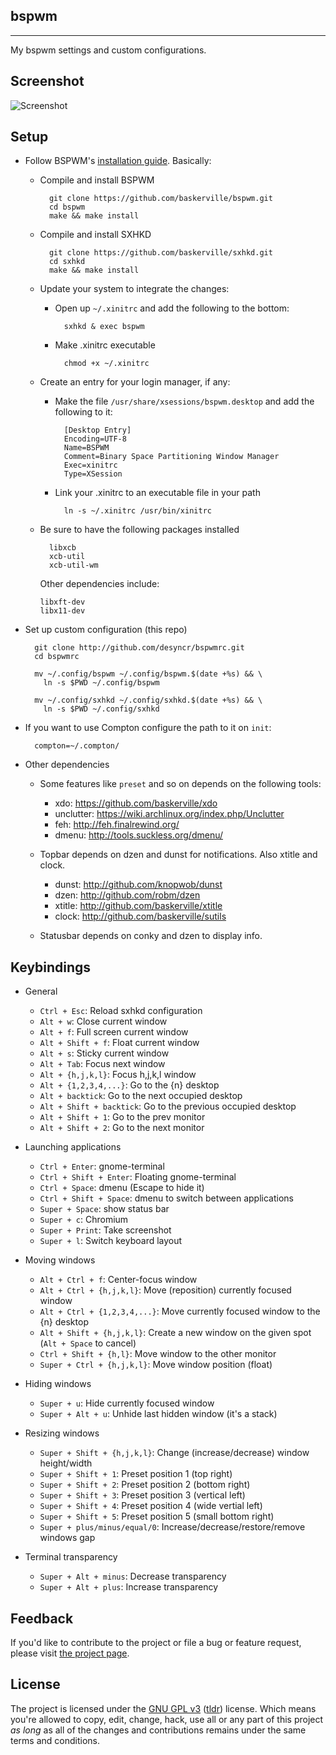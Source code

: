 ## bspwm
---

My bspwm settings and custom configurations.

## Screenshot

![Screenshot](https://github.com/desyncr/bspwmrc/blob/master/screenshot.png?raw=true)

## Setup

* Follow BSPWM's [installation guide](https://github.com/windelicato/dotfiles/wiki/bspwm-for-dummies). Basically:

  - Compile and install BSPWM

          git clone https://github.com/baskerville/bspwm.git
          cd bspwm
          make && make install

  - Compile and install SXHKD

          git clone https://github.com/baskerville/sxhkd.git
          cd sxhkd
          make && make install

  - Update your system to integrate the changes:

    - Open up `~/.xinitrc` and add the following to the bottom:

            sxhkd & exec bspwm

    - Make .xinitrc executable
    
            chmod +x ~/.xinitrc

  - Create an entry for your login manager, if any:
      - Make the file `/usr/share/xsessions/bspwm.desktop` and add the following to it:


              [Desktop Entry]
              Encoding=UTF-8
              Name=BSPWM
              Comment=Binary Space Partitioning Window Manager
              Exec=xinitrc
              Type=XSession

      - Link your .xinitrc to an executable file in your path

              ln -s ~/.xinitrc /usr/bin/xinitrc

  * Be sure to have the following packages installed

          libxcb
          xcb-util
          xcb-util-wm

    Other dependencies include:

        libxft-dev
        libx11-dev

* Set up custom configuration (this repo)

        git clone http://github.com/desyncr/bspwmrc.git
        cd bspwmrc

        mv ~/.config/bspwm ~/.config/bspwm.$(date +%s) && \
          ln -s $PWD ~/.config/bspwm

        mv ~/.config/sxhkd ~/.config/sxhkd.$(date +%s) && \
          ln -s $PWD ~/.config/sxhkd

* If you want to use Compton configure the path to it on ``init``:

        compton=~/.compton/

* Other dependencies

    * Some features like `preset` and so on depends on the following tools:
       * xdo: https://github.com/baskerville/xdo
       * unclutter: https://wiki.archlinux.org/index.php/Unclutter
       * feh: http://feh.finalrewind.org/
       * dmenu: http://tools.suckless.org/dmenu/

    * Topbar depends on dzen and dunst for notifications. Also xtitle and clock.
        * dunst: http://github.com/knopwob/dunst
        * dzen: http://github.com/robm/dzen
        * xtitle: http://github.com/baskerville/xtitle
        * clock: http://github.com/baskerville/sutils

    * Statusbar depends on conky and dzen to display info.

## Keybindings
* General
    * `Ctrl + Esc`: Reload sxhkd configuration
    * `Alt + w`: Close current window
    * `Alt + f`: Full screen current window
    * `Alt + Shift + f`: Float current window
    * `Alt + s`: Sticky current window
    * `Alt + Tab`: Focus next window
    * `Alt + {h,j,k,l}`: Focus h,j,k,l window
    * `Alt + {1,2,3,4,...}`: Go to the {n} desktop
    * `Alt + backtick`: Go to the next occupied desktop
    * `Alt + Shift + backtick`: Go to the previous occupied desktop
    * `Alt + Shift + 1`: Go to the prev monitor
    * `Alt + Shift + 2`: Go to the next monitor

* Launching applications

    * `Ctrl + Enter`: gnome-terminal
    * `Ctrl + Shift + Enter`: Floating gnome-terminal
    * `Ctrl + Space`: dmenu (Escape to hide it)
    * `Ctrl + Shift + Space`: dmenu to switch between applications
    * `Super + Space`: show status bar
    * `Super + c`: Chromium
    * `Super + Print`: Take screenshot
    * `Super + l`: Switch keyboard layout

* Moving windows 
    * `Alt + Ctrl + f`: Center-focus window
    * `Alt + Ctrl + {h,j,k,l}`: Move (reposition) currently focused window
    * `Alt + Ctrl + {1,2,3,4,...}`: Move currently focused window to the {n} desktop
    * `Alt + Shift + {h,j,k,l}`: Create a new window on the given spot (`Alt + Space` to cancel)
    * `Ctrl + Shift + {h,l}`: Move window to the other monitor
    * `Super + Ctrl + {h,j,k,l}`: Move window position (float)

        
* Hiding windows
    * `Super + u`: Hide currently focused window
    * `Super + Alt + u`: Unhide last hidden window (it's a stack)
         
* Resizing windows
    * `Super + Shift + {h,j,k,l}`: Change (increase/decrease) window height/width
    * `Super + Shift + 1`: Preset position 1 (top right)
    * `Super + Shift + 2`: Preset position 2 (bottom right)
    * `Super + Shift + 3`: Preset position 3 (vertical left)
    * `Super + Shift + 4`: Preset position 4 (wide vertial left)
    * `Super + Shift + 5`: Preset position 5 (small bottom right)
    * `Super + plus/minus/equal/0`: Increase/decrease/restore/remove windows gap

* Terminal transparency
    * `Super + Alt + minus`: Decrease transparency
    * `Super + Alt + plus`: Increase transparency
     
## Feedback

If you'd like to contribute to the project or file a bug or feature request, please visit [the project page][1].

## License

The project is licensed under the [GNU GPL v3][2] ([tldr][3]) license. Which means you're allowed to copy, edit, change, hack, use all or any part of this project *as long* as all of the changes and contributions remains under the same terms and conditions.

  [1]: https://github.com/desyncr/bspwmrc/
  [2]: http://www.gnu.org/licenses/gpl.html
  [3]: http://www.tldrlegal.com/license/gnu-general-public-license-v3-(gpl-3)
